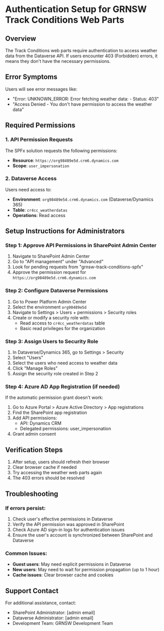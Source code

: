 # Authentication Setup for GRNSW Track Conditions Web Parts

## Overview
The Track Conditions web parts require authentication to access weather data from the Dataverse API. If users encounter 403 (Forbidden) errors, it means they don't have the necessary permissions.

## Error Symptoms
Users will see error messages like:
- "Error: UNKNOWN_ERROR: Error fetching weather data: - Status: 403"
- "Access Denied - You don't have permission to access the weather data"

## Required Permissions

### 1. API Permission Requests
The SPFx solution requests the following permissions:
- **Resource**: `https://org98489e5d.crm6.dynamics.com`
- **Scope**: `user_impersonation`

### 2. Dataverse Access
Users need access to:
- **Environment**: `org98489e5d.crm6.dynamics.com` (Dataverse/Dynamics 365)
- **Table**: `cr4cc_weatherdatas`
- **Operations**: Read access

## Setup Instructions for Administrators

### Step 1: Approve API Permissions in SharePoint Admin Center
1. Navigate to SharePoint Admin Center
2. Go to "API management" under "Advanced"
3. Look for pending requests from "grnsw-track-conditions-spfx"
4. Approve the permission request for `https://org98489e5d.crm6.dynamics.com`

### Step 2: Configure Dataverse Permissions
1. Go to Power Platform Admin Center
2. Select the environment `org98489e5d`
3. Navigate to Settings > Users + permissions > Security roles
4. Create or modify a security role with:
   - Read access to `cr4cc_weatherdatas` table
   - Basic read privileges for the organization

### Step 3: Assign Users to Security Role
1. In Dataverse/Dynamics 365, go to Settings > Security
2. Select "Users"
3. Select the users who need access to weather data
4. Click "Manage Roles"
5. Assign the security role created in Step 2

### Step 4: Azure AD App Registration (if needed)
If the automatic permission grant doesn't work:

1. Go to Azure Portal > Azure Active Directory > App registrations
2. Find the SharePoint app registration
3. Add API permissions:
   - API: Dynamics CRM
   - Delegated permissions: user_impersonation
4. Grant admin consent

## Verification Steps

1. After setup, users should refresh their browser
2. Clear browser cache if needed
3. Try accessing the weather web parts again
4. The 403 errors should be resolved

## Troubleshooting

### If errors persist:
1. Check user's effective permissions in Dataverse
2. Verify the API permission was approved in SharePoint
3. Check Azure AD sign-in logs for authentication issues
4. Ensure the user's account is synchronized between SharePoint and Dataverse

### Common Issues:
- **Guest users**: May need explicit permissions in Dataverse
- **New users**: May need to wait for permission propagation (up to 1 hour)
- **Cache issues**: Clear browser cache and cookies

## Support Contact
For additional assistance, contact:
- SharePoint Administrator: [admin email]
- Dataverse Administrator: [admin email]
- Development Team: GRNSW Development Team